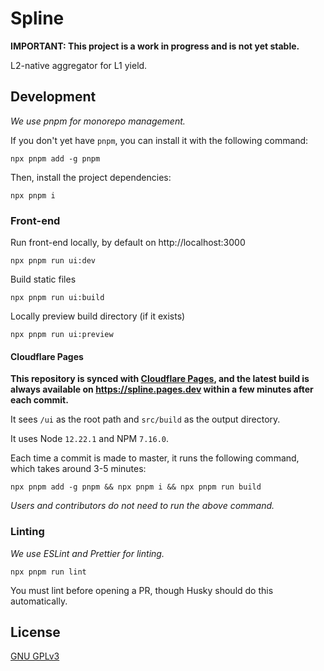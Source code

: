 # Spline

**IMPORTANT: This project is a work in progress and is not yet stable.**

L2-native aggregator for L1 yield.

## Development

_We use pnpm for monorepo management._

If you don't yet have `pnpm`, you can install it with the following command:

```
npx pnpm add -g pnpm
```

Then, install the project dependencies:

```
npx pnpm i
```

### Front-end

Run front-end locally, by default on http://localhost:3000

```
npx pnpm run ui:dev
```

Build static files

```
npx pnpm run ui:build
```

Locally preview build directory (if it exists)

```
npx pnpm run ui:preview
```

#### Cloudflare Pages

**This repository is synced with [Cloudflare Pages](https://pages.cloudflare.com), and the latest build is always available on https://spline.pages.dev within a few minutes after each commit.**

It sees `/ui` as the root path and `src/build` as the output directory.

It uses Node `12.22.1` and NPM `7.16.0`.

Each time a commit is made to master, it runs the following command, which takes around 3-5 minutes:

```
npx pnpm add -g pnpm && npx pnpm i && npx pnpm run build
```

_Users and contributors do not need to run the above command._

### Linting

_We use ESLint and Prettier for linting._

```
npx pnpm run lint
```

You must lint before opening a PR, though Husky should do this automatically.

## License

[GNU GPLv3](https://www.gnu.org/licenses/gpl-3.0.html)
